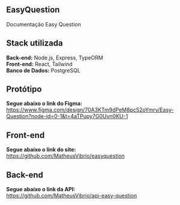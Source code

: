 ## EasyQuestion

Documentação Easy Question

## Stack utilizada

**Back-end:** Node.js, Express, TypeORM
<br>
**Front-end:** React, Tailwind
<br>
**Banco de Dados:** PostgreSQL


## Protótipo

**Segue abaixo o link do Figma:** <br>
https://www.figma.com/design/70A3KTm9dPeM8pc52oYmrv/Easy-Question?node-id=0-1&t=4aTPupy7G0Uvn0KU-1

## Front-end

**Segue abaixo o link do site:** <br>
https://github.com/MatheusVibrio/easyquestion

## Back-end

**Segue abaixo o link da API:** <br>
https://github.com/MatheusVibrio/api-easy-question
